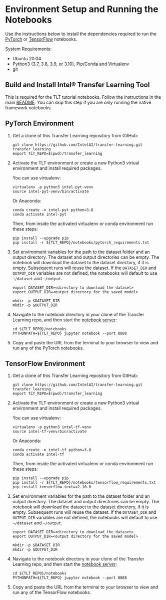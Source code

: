 # Environment Setup and Running the Notebooks

Use the instructions below to install the dependencies required to run the
[PyTorch](#pytorch-environment) or [TensorFlow](#tensorflow-environment) notebooks.

System Requirements:
* Ubuntu 20.04
* Python3 (3.7, 3.8, 3.9, or 3.10), Pip/Conda and Virtualenv
* git

## Build and Install Intel® Transfer Learning Tool
This is required for the TLT tutorial notebooks. Follow the instructions in the
main [README](/README.md#build-and-install). You can skip this step if you are only running
the native framework notebooks.

## PyTorch Environment

1. Get a clone of this Transfer Learning repository from GitHub:
   ```
   git clone https://github.com/IntelAI/transfer-learning.git transfer_learning
   export TLT_REPO=$(pwd)/transfer_learning
   ```
2. Activate the TLT environment or create a new Python3 virtual environment and install required packages.

   You can use virtualenv:
   ```
   virtualenv -p python3 intel-pyt-venv
   source intel-pyt-venv/bin/activate
   ```
   Or Anaconda:
   ```
   conda create -n intel-pyt python=3.8
   conda activate intel-pyt
   ```
   Then, from inside the activated virtualenv or conda environment run these steps:
   ```
   pip install --upgrade pip
   pip install -r ${TLT_REPO}/notebooks/pytorch_requirements.txt
   ```
3. Set environment variables for the path to the dataset folder and an output directory.
   The dataset and output directories can be empty. The notebook will download the dataset to
   the dataset directory, if it is empty. Subsequent runs will reuse the dataset.
   If the `DATASET_DIR` and `OUTPUT_DIR` variables are not defined, the notebooks will
   default to use `~/dataset` and `~/output`.
   ```
   export DATASET_DIR=<directory to download the dataset>
   export OUTPUT_DIR=<output directory for the saved model>

   mkdir -p $DATASET_DIR
   mkdir -p $OUTPUT_DIR
   ```
4. Navigate to the notebook directory in your clone of the Transfer Learning repo, and then start the
   [notebook server](https://jupyter.readthedocs.io/en/latest/running.html#starting-the-notebook-server):
   ```
   cd ${TLT_REPO}/notebooks
   PYTHONPATH=${TLT_REPO} jupyter notebook --port 8888
   ```
5. Copy and paste the URL from the terminal to your browser to view and run any of the
   PyTorch notebooks.

## TensorFlow Environment

1. Get a clone of this Transfer Learning repository from GitHub:
   ```
   git clone https://github.com/IntelAI/transfer-learning.git transfer_learning
   export TLT_REPO=$(pwd)/transfer_learning
   ```
2. Activate the TLT environment or create a new Python3 virtual environment and install required packages.

   You can use virtualenv:
   ```
   virtualenv -p python3 intel-tf-venv
   source intel-tf-venv/bin/activate
   ```
   Or Anaconda:
   ```
   conda create -n intel-tf python=3.8
   conda activate intel-tf
   ```
   Then, from inside the activated virtualenv or conda environment run these steps:
   ```
   pip install --upgrade pip
   pip install -r ${TLT_REPO}/notebooks/tensorflow_requirements.txt
   pip install tensorflow-text==2.10.0
   ```
3. Set environment variables for the path to the dataset folder and an output directory.
   The dataset and output directories can be empty. The notebook will download the dataset to
   the dataset directory, if it is empty. Subsequent runs will reuse the dataset.
   If the `DATASET_DIR` and `OUTPUT_DIR` variables are not defined, the notebooks will
   default to use `~/dataset` and `~/output`.
   ```
   export DATASET_DIR=<directory to download the dataset>
   export OUTPUT_DIR=<output directory for the saved model>

   mkdir -p $DATASET_DIR
   mkdir -p $OUTPUT_DIR
   ```
4. Navigate to the notebook directory in your clone of the Transfer Learning repo, and then start the
   [notebook server](https://jupyter.readthedocs.io/en/latest/running.html#starting-the-notebook-server):
   ```
   cd ${TLT_REPO}/notebooks
   PYTHONPATH=${TLT_REPO} jupyter notebook --port 8888
   ```
5. Copy and paste the URL from the terminal to your browser to view and run any of the
   TensorFlow notebooks.
